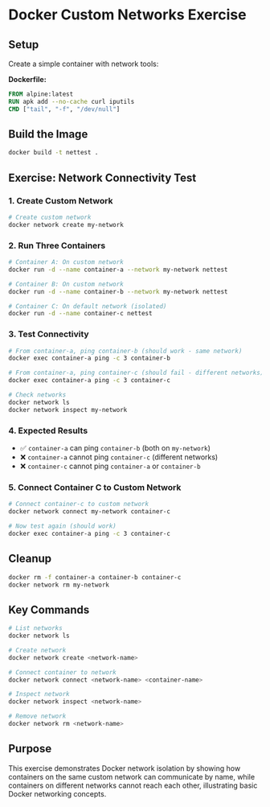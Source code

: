# Docker Custom Networks Exercise

## Setup

Create a simple container with network tools:

**Dockerfile:**
```dockerfile
FROM alpine:latest
RUN apk add --no-cache curl iputils
CMD ["tail", "-f", "/dev/null"]
```

## Build the Image
```bash
docker build -t nettest .
```

## Exercise: Network Connectivity Test

### 1. Create Custom Network
```bash
# Create custom network
docker network create my-network
```

### 2. Run Three Containers
```bash
# Container A: On custom network
docker run -d --name container-a --network my-network nettest

# Container B: On custom network  
docker run -d --name container-b --network my-network nettest

# Container C: On default network (isolated)
docker run -d --name container-c nettest
```

### 3. Test Connectivity
```bash
# From container-a, ping container-b (should work - same network)
docker exec container-a ping -c 3 container-b

# From container-a, ping container-c (should fail - different networks)
docker exec container-a ping -c 3 container-c

# Check networks
docker network ls
docker network inspect my-network
```

### 4. Expected Results
- ✅ `container-a` can ping `container-b` (both on `my-network`)
- ❌ `container-a` cannot ping `container-c` (different networks)
- ❌ `container-c` cannot ping `container-a` or `container-b`

### 5. Connect Container C to Custom Network
```bash
# Connect container-c to custom network
docker network connect my-network container-c

# Now test again (should work)
docker exec container-a ping -c 3 container-c
```

## Cleanup
```bash
docker rm -f container-a container-b container-c
docker network rm my-network
```

## Key Commands
```bash
# List networks
docker network ls

# Create network
docker network create <network-name>

# Connect container to network
docker network connect <network-name> <container-name>

# Inspect network
docker network inspect <network-name>

# Remove network
docker network rm <network-name>
```

## Purpose
This exercise demonstrates Docker network isolation by showing how containers on the same custom network can communicate by name, while containers on different networks cannot reach each other, illustrating basic Docker networking concepts.
